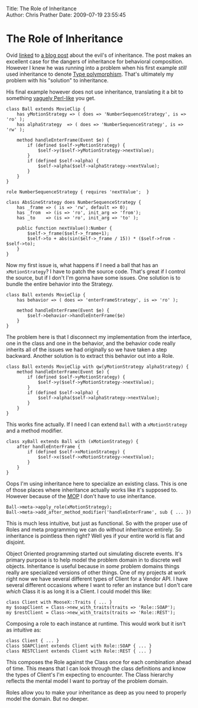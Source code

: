 Title: The Role of Inheritance  
Author: Chris Prather
Date: 2009-07-19 23:55:45

# The Role of Inheritance
Ovid [linked][1] to [a blog post][2] about the evil's of inheritance. The post
makes an excellent case for the dangers of inheritance for behavioral
composition. However I knew he was running into a problem when his first
example *still* used inheritance to denote [Type polymorphism][3]. That's
ultimately my problem with his "solution" to inheritance.

His final example however does not use inheritance, translating it a bit to
something [vaguely Perl-like][4] you get.

    class Ball extends MovieClip {
        has yMotionStrategy => ( does => 'NumberSequenceStrategy', is => 'ro' );
        has alphaStrategy  => ( does => 'NumberSequenceStrategy', is => 'rw' );        
        
        method handleEnterFrame(Event $e) {
            if (defined $self->yMotionStrategy) {
                $self->y($self->yMotionStrategy->nextValue);
            }
            if (defined $self->alpha) {
                $self->alpha($self->alphaStrategy->nextValue);
            }
        }
    }
    
    role NumberSequenceStrategy { requires 'nextValue';  }
    
    class AbsSineStrategy does NumberSequenceStrategy {
        has _frame => ( is => 'rw', default => 0);
        has _from  => (is => 'ro', init_arg => 'from');
        has _to    => (is => 'ro', init_arg => 'to' );
        
        public function nextValue():Number {
            $self->_frame($self->_frame+1);
            $self->to + abs(sin($elf->_frame / 15)) * ($self->from - $self->to);
        }
    }

Now my first issue is, what happens if I need a ball that has an
`xMotionStrategy`? I have to patch the source code. That's great if I control
the source, but if I don't I'm gonna have some issues. One solution is to
bundle the entire behavior into the Strategy.

    class Ball extends MovieClip {
        has behavior => ( does => 'enterFrameStrategy', is => 'ro' );
            
        method handleEnterFrame(Event $e) {
            $self->behavior->handleEnterFrame($e)
        }
    }

The problem here is that I disconnect my implementation from the interface,
one in the class and one in the behavior, and the behavior code really
inherits all of the issues we had originally so we have taken a step backward.
Another solution is to extract this behavior out into a Role.

    class Ball extends MovieClip with qw(yMotionStrategy alphaStrategy) {
        method handleEnterFrame(Event $e) {
            if (defined $self->yMotionStrategy) {
                $self->y($self->yMotionStrategy->nextValue);
            }
            if (defined $self->alpha) {
                $self->alpha($self->alphaStrategy->nextValue);
            }
        }        
    }

This works fine actually. If I need I can extend `Ball` with a
`xMotionStrategy` and a method modifier.

    class xyBall extends Ball with (xMotionStrategy) {
        after handleEnterFrame {
            if (defined $self->xMotionStrategy) {
                $self->x($self->xMotionStrategy->nextValue); 
            }
        }
    }

Oops I'm using inheritance here to specialize an existing class. This is one
of those places where inheritance actually works like it's supposed to.
However because of the [MOP][5] I don't have to use inheritance.

    Ball->meta->apply_role(xMotionStrategy);
    Ball->meta->add_after_method_modifier('handleEnterFrame', sub { ... })

This is much less intuitive, but just as functional. So with the proper use of
Roles and meta programming we can do without inheritance entirely. So
inheritance is pointless then right? Well yes if your entire world is flat and
disjoint.

Object Oriented programming started out simulating discrete events. It's
primary purpose is to help model the problem domain in to discrete well
objects. Inheritance is useful because in *some* problem domains things really
are specialized versions of other things. One of my projects at work right now
we have several different types of Client for a Vendor API. I have several
different occasions where I want to refer an instance but I don't care *which*
Class it is as long it is a Client. I could model this like:

    class Client with MooseX::Traits { ... }
    my $soapClient = Class->new_with_traits(traits => 'Role::SOAP');
    my $restClient = Class->new_with_traits(traits => 'Role::REST');

Composing a role to each instance at runtime. This would work but it isn't as
intuitive as:

    class Client { ... }
    Class SOAPClient extends Client with Role::SOAP { ... }
    class RESTClient extends Client with Role::REST { ... }

This composes the Role against the Class once for each combination ahead of
time. This means that I can look through the class definitions and know the
types of Client's I'm expecting to encounter. The Class hierarchy reflects the
mental model I want to portray of the problem domain.

Roles allow you to make your inheritance as deep as you need to properly model
the domain. But no deeper.

[1]: http://use.perl.org/~Ovid/journal/39291
[2]: http://www.berniecode.com/writing/inheritance/
[3]: http://en.wikipedia.org/wiki/Type_polymorphism
[4]: http://search.cpan.org/dist/MooseX-Declare
[5]: http://search.cpan.org/dist/Class-MOP

